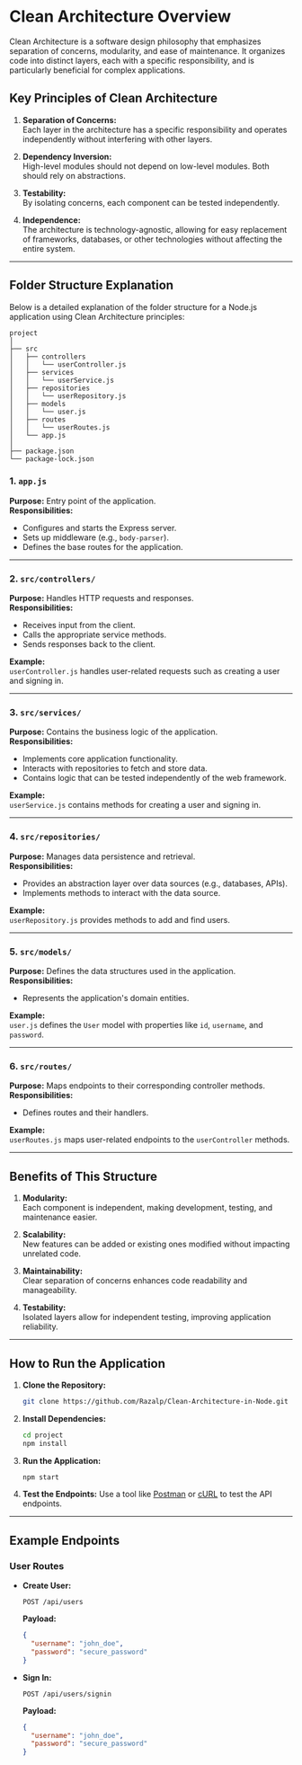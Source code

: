# Clean Architecture Overview

Clean Architecture is a software design philosophy that emphasizes separation of concerns, modularity, and ease of maintenance. It organizes code into distinct layers, each with a specific responsibility, and is particularly beneficial for complex applications.

## Key Principles of Clean Architecture

1. **Separation of Concerns:**  
   Each layer in the architecture has a specific responsibility and operates independently without interfering with other layers.

2. **Dependency Inversion:**  
   High-level modules should not depend on low-level modules. Both should rely on abstractions.

3. **Testability:**  
   By isolating concerns, each component can be tested independently.

4. **Independence:**  
   The architecture is technology-agnostic, allowing for easy replacement of frameworks, databases, or other technologies without affecting the entire system.

---

## Folder Structure Explanation

Below is a detailed explanation of the folder structure for a Node.js application using Clean Architecture principles:

```
project
│
├── src
│   ├── controllers
│   │   └── userController.js
│   ├── services
│   │   └── userService.js
│   ├── repositories
│   │   └── userRepository.js
│   ├── models
│   │   └── user.js
│   ├── routes
│   │   └── userRoutes.js
│   └── app.js
│
├── package.json
└── package-lock.json
```

### 1. `app.js`
**Purpose:** Entry point of the application.  
**Responsibilities:**
- Configures and starts the Express server.
- Sets up middleware (e.g., `body-parser`).
- Defines the base routes for the application.

---

### 2. `src/controllers/`
**Purpose:** Handles HTTP requests and responses.  
**Responsibilities:**
- Receives input from the client.
- Calls the appropriate service methods.
- Sends responses back to the client.

**Example:**  
`userController.js` handles user-related requests such as creating a user and signing in.

---

### 3. `src/services/`
**Purpose:** Contains the business logic of the application.  
**Responsibilities:**
- Implements core application functionality.
- Interacts with repositories to fetch and store data.
- Contains logic that can be tested independently of the web framework.

**Example:**  
`userService.js` contains methods for creating a user and signing in.

---

### 4. `src/repositories/`
**Purpose:** Manages data persistence and retrieval.  
**Responsibilities:**
- Provides an abstraction layer over data sources (e.g., databases, APIs).
- Implements methods to interact with the data source.

**Example:**  
`userRepository.js` provides methods to add and find users.

---

### 5. `src/models/`
**Purpose:** Defines the data structures used in the application.  
**Responsibilities:**
- Represents the application's domain entities.

**Example:**  
`user.js` defines the `User` model with properties like `id`, `username`, and `password`.

---

### 6. `src/routes/`
**Purpose:** Maps endpoints to their corresponding controller methods.  
**Responsibilities:**
- Defines routes and their handlers.

**Example:**  
`userRoutes.js` maps user-related endpoints to the `userController` methods.

---

## Benefits of This Structure

1. **Modularity:**  
   Each component is independent, making development, testing, and maintenance easier.

2. **Scalability:**  
   New features can be added or existing ones modified without impacting unrelated code.

3. **Maintainability:**  
   Clear separation of concerns enhances code readability and manageability.

4. **Testability:**  
   Isolated layers allow for independent testing, improving application reliability.

---

## How to Run the Application

1. **Clone the Repository:**
   ```bash
   git clone https://github.com/Razalp/Clean-Architecture-in-Node.git
   ```

2. **Install Dependencies:**
   ```bash
   cd project
   npm install
   ```

3. **Run the Application:**
   ```bash
   npm start
   ```

4. **Test the Endpoints:**
   Use a tool like [Postman](https://www.postman.com/) or [cURL](https://curl.se/) to test the API endpoints.

---

## Example Endpoints

### User Routes
- **Create User:**
  ```http
  POST /api/users
  ```
  **Payload:**
  ```json
  {
    "username": "john_doe",
    "password": "secure_password"
  }
  ```

- **Sign In:**
  ```http
  POST /api/users/signin
  ```
  **Payload:**
  ```json
  {
    "username": "john_doe",
    "password": "secure_password"
  }
  ```

